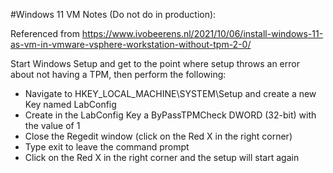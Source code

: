 #Windows 11 VM Notes (Do not do in production):

Referenced from https://www.ivobeerens.nl/2021/10/06/install-windows-11-as-vm-in-vmware-vsphere-workstation-without-tpm-2-0/

Start Windows Setup and get to the point where setup throws an error about not having a TPM, then perform the following:

* Navigate to HKEY_LOCAL_MACHINE\SYSTEM\Setup and create a new Key named LabConfig
* Create in the LabConfig Key a ByPassTPMCheck DWORD (32-bit) with the value of 1
* Close the Regedit window (click on the Red X in the right corner)
* Type exit to leave the command prompt
* Click on the Red X in the right corner and the setup will start again